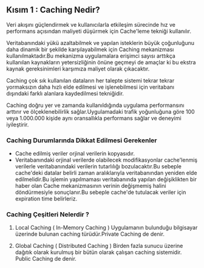 ## Kısım 1 : Caching Nedir?

Veri akışını güçlendirmek ve kullanıcılarla etkileşim sürecinde hız ve performans açısından maliyeti düşürmek için Cache'leme tekniği kullanılır.

Veritabanındaki yükü azaltabilmek ve yapılan isteklerin büyük çoğunluğunu daha dinamik bir şekilde karşılayabilmek için Caching mekanizması kullanılmaktadır.Bu mekanizma uygulamalara erişimci sayısı arttıkça kullanılan kaynakların yetersizliğinin önüne geçmeyi de amaçlar ki bu ekstra kaynak gereksinimleri karşımıza maliyet olarak çıkacaktır.

Caching çok sık kullanılan dataların her talepte sistemi tekrar tekrar yormaksızın daha hızlı elde edilmesi ve işlenebilmesi için veritabanı dışındaki farklı alanlara kaydedilmesi tekniğidir.

Caching doğru yer ve zamanda kullanıldığında uygulama performansını arttırır ve ölçeklenebilirlik sağlar.Uygulamadaki trafik yoğunluğuna göre 100 veya 1.000.000 kişide aynı oransallıkla performans sağlar ve deneyimi iyileştirir.

### Caching Durumlarında Dikkat Edilmesi Gerekenler

- Cache edilmiş veriler orjinal verilerin kopyasıdır.
- Veritabanındaki orjinal verilerde olabilecek modifikasyonlar cache'lenmiş verilerle veritabanındaki verilerin tutarlılığı bozulacaktır.Bu sebeple cache'deki datalar belirli zaman aralıklarıyla veritabanından yeniden elde edilmelidir.Bu işlemin yapılmaması veritabanında yapılan değişiklikten bir haber olan Cache mekanizmasının verinin değişmemiş halini döndürmesiyle sonuçlanır.Bu sebeple cache'de tutulacak veriler için expiration time belirleriz.

### Caching Çeşitleri Nelerdir ?

1. Local Caching ( In-Memory Caching )
   Uygulamanın bulunduğu bilgisayar üzerinde bulunan caching türüdür.Private Caching de denir.

2. Global Caching ( Distributed Caching )
   Birden fazla sunucu üzerine dağıtık olarak kurulmuş bir bütün olarak çalışan caching sistemidir. Public Caching de denir.

